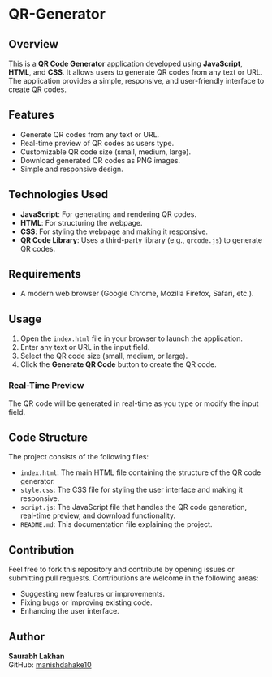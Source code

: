 # QR-Generator

## Overview
This is a **QR Code Generator** application developed using **JavaScript**, **HTML**, and **CSS**. It allows users to generate QR codes from any text or URL. The application provides a simple, responsive, and user-friendly interface to create QR codes.

## Features
- Generate QR codes from any text or URL.
- Real-time preview of QR codes as users type.
- Customizable QR code size (small, medium, large).
- Download generated QR codes as PNG images.
- Simple and responsive design.

## Technologies Used
- **JavaScript**: For generating and rendering QR codes.
- **HTML**: For structuring the webpage.
- **CSS**: For styling the webpage and making it responsive.
- **QR Code Library**: Uses a third-party library (e.g., `qrcode.js`) to generate QR codes.

## Requirements
- A modern web browser (Google Chrome, Mozilla Firefox, Safari, etc.).



## Usage
1. Open the `index.html` file in your browser to launch the application.
2. Enter any text or URL in the input field.
3. Select the QR code size (small, medium, or large).
4. Click the **Generate QR Code** button to create the QR code.

### Real-Time Preview
The QR code will be generated in real-time as you type or modify the input field.

## Code Structure
The project consists of the following files:
- `index.html`: The main HTML file containing the structure of the QR code generator.
- `style.css`: The CSS file for styling the user interface and making it responsive.
- `script.js`: The JavaScript file that handles the QR code generation, real-time preview, and download functionality.
- `README.md`: This documentation file explaining the project.

## Contribution
Feel free to fork this repository and contribute by opening issues or submitting pull requests. Contributions are welcome in the following areas:
- Suggesting new features or improvements.
- Fixing bugs or improving existing code.
- Enhancing the user interface.

## Author
**Saurabh Lakhan**  
GitHub: [manishdahake10](https://github.com/manishdahake10)


